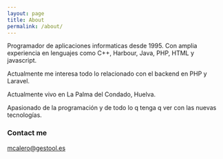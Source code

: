 ```yaml
---
layout: page
title: About
permalink: /about/
---
```


Programador de aplicaciones informaticas desde 1995. Con amplia experiencia en lenguajes como C++, Harbour, Java, PHP, HTML y javascript.

Actualmente me interesa todo lo relacionado con el backend en PHP y Laravel. 

Actualmente vivo en La Palma del Condado, Huelva. 

Apasionado de la programación y de todo lo q tenga q ver con las nuevas tecnologías.

### Contact me

[mcalero@gestool.es](mailto:mcalero@gestool.es)
